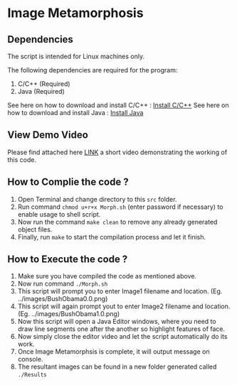 # Image Metamorphosis

## Dependencies

The script is intended for Linux machines only.

The following dependencies are required for the program:

1. C/C++ (Required)
2. Java (Required)

See here on how to download and install C/C++ : [Install C/C++](https://linuxize.com/post/how-to-install-gcc-compiler-on-ubuntu-18-04/)
See here on how to download and install Java : [Install Java](https://java.com/en/download/)

## View Demo Video

Please find attached here [LINK]() a short video demonstrating the working of this code.

## How to Complie the code ?

1. Open Terminal and change directory to this `src` folder.
2. Run command `chmod u+r+x Morph.sh` (enter password if necessary) to enable usage to shell script.
3. Now run the command `make clean` to remove any already generated object files.
4. Finally, run `make` to start the compilation process and let it finish.

## How to Execute the code ?

1. Make sure you have compiled the code as mentioned above.
2. Now run command `./Morph.sh`
3. This script will prompt you to enter Image1 filename and location. (Eg. ../images/BushObama0.0.png)
4. This script will again prompt yout to enter Image2 filename and location. (Eg. ../images/BushObama1.0.png)
5. Now this script will open a Java Editor windows, where you need to draw line segments one after the another so highlight features of face.
6. Now simply close the editor video and let the script automatically do its work.
7. Once Image Metamorphsis is complete, it will output message on console.
8. The resultant images can be found in a new folder generated called `./Results`
